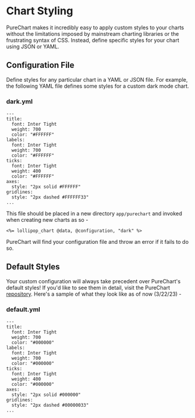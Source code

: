 # Chart Styling
PureChart makes it incredibly easy to apply custom styles to your charts without the limitations imposed by mainstream charting libraries or the frustrating syntax of CSS. Instead, define specific styles for your chart using JSON or YAML.

## Configuration File
Define styles for any particular chart in a YAML or JSON file. For example, the following YAML file defines some styles for a custom dark mode chart.

### dark.yml
```{yaml}
---
title:
  font: Inter Tight
  weight: 700
  color: "#FFFFFF"
labels:
  font: Inter Tight
  weight: 700
  color: "#FFFFFF"
ticks:
  font: Inter Tight
  weight: 400
  color: "#FFFFFF"
axes:
  style: "2px solid #FFFFFF"
gridlines:
  style: "2px dashed #FFFFFF33"
...
```

This file should be placed in a new directory `app/purechart` and invoked when creating new charts as so -

```{erb}
<%= lollipop_chart @data, @configuration, "dark" %>
```

PureChart will find your configuration file and throw an error if it fails to do so.

## Default Styles
Your custom configuration will always take precedent over PureChart's default styles! If you'd like to see them in detail, visit the PureChart [repository](https://github.com/PureChart/purechart). Here's a sample of what they look like as of now (3/22/23) -

### default.yml
```{yaml}
---
title:
  font: Inter Tight
  weight: 700
  color: "#000000"
labels:
  font: Inter Tight
  weight: 700
  color: "#000000"
ticks:
  font: Inter Tight
  weight: 400
  color: "#000000"
axes:
  style: "2px solid #000000"
gridlines:
  style: "2px dashed #00000033"
...
```